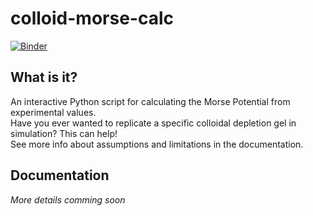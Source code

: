 # colloid-morse-calc
[![Binder](https://mybinder.org/badge_logo.svg)](https://mybinder.org/v2/gh/procf/colloid-morse-calc/HEAD)

## What is it?
An interactive Python script for calculating the Morse Potential from experimental values. <br>
Have you ever wanted to replicate a specific colloidal depletion gel in simulation? This can help! <br>
See more info about assumptions and limitations in the documentation.

## Documentation
*More details comming soon*
